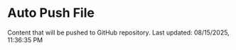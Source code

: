 # Auto Push File

Content that will be pushed to GitHub repository.
Last updated: 08/15/2025, 11:36:35 PM